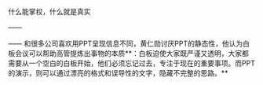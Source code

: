 什么能掌权，什么就是真实

——

——
和很多公司喜欢用PPT呈现信息不同，黄仁勋讨厌PPT的静态性，他认为白板会议可以帮助高管提炼出事物的本质**：白板迫使大家既严谨又透明，大家都需要从一个空白的白板开始，他们必须忘记过去，专注于现在的重要事项。而PPT的演示，则可以通过漂亮的格式和误导性的文字，隐藏不完整的思路。**

